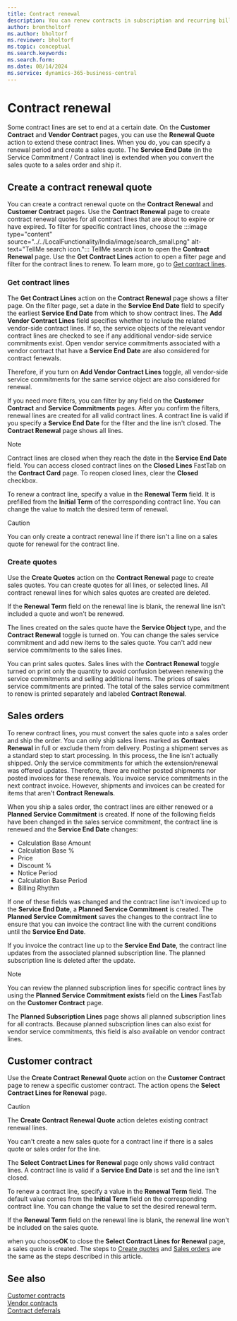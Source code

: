 ```yaml
---
title: Contract renewal
description: You can renew contracts in subscription and recurring billing.
author: brentholtorf
ms.author: bholtorf
ms.reviewer: bholtorf
ms.topic: conceptual
ms.search.keywords: 
ms.search.form: 
ms.date: 08/14/2024
ms.service: dynamics-365-business-central
---
```


# Contract renewal

Some contract lines are set to end at a certain date. On the **Customer Contract** and **Vendor Contract** pages, you can use the **Renewal Quote** action to extend these contract lines. When you do, you can specify a renewal period and create a sales quote. The **Service End Date** (in the Service Commitment / Contract line) is extended when you convert the sales quote to a sales order and ship it.

## Create a contract renewal quote

You can create a contract renewal quote on the **Contract Renewal** and **Customer Contract** pages. Use the **Contract Renewal** page to create contract renewal quotes for all contract lines that are about to expire or have expired. To filter for specific contract lines, choose the :::image type="content" source="../../LocalFunctionality/India/image/search_small.png" alt-text="TellMe search icon."::: TellMe search icon to open the **Contract Renewal** page. Use the **Get Contract Lines** action to open a filter page and filter for the contract lines to renew. To learn more, go to [Get contract lines](#get-contract-lines).

### Get contract lines

The **Get Contract Lines** action on the **Contract Renewal** page shows a filter page. On the filter page, set a date in the **Service End Date** field to specify the earliest **Service End Date** from which to show contract lines. The **Add Vendor Contract Lines** field specifies whether to include the related vendor-side contract lines. If so, the service objects of the relevant vendor contract lines are checked to see if any additional vendor-side service commitments exist. Open vendor service commitments associated with a vendor contract that have a **Service End Date** are also considered for contract fenewals.

Therefore, if you turn on **Add Vendor Contract Lines** toggle, all vendor-side service commitments for the same service object are also considered for renewal.

If you need more filters, you can filter by any field on the **Customer Contract** and **Service Commitments** pages. After you confirm the filters, renewal lines are created for all valid contract lines. A contract line is valid if you specify a **Service End Date** for the filter and the line isn't closed. The **Contract Renewal** page shows all lines.

> [!NOTE]
> Contract lines are closed when they reach the date in the **Service End Date** field. You can access closed contract lines on the **Closed Lines** FastTab on the **Contract Card** page. To reopen closed lines, clear the **Closed** checkbox.

To renew a contract line, specify a value in the **Renewal Term** field. It is prefilled from the **Initial Term** of the corresponding contract line. You can change the value to match the desired term of renewal.

> [!CAUTION]
> You can only create a contract renewal line if there isn't a line on a sales quote for renewal for the contract line.

### Create quotes

Use the **Create Quotes** action on the **Contract Renewal** page to create sales quotes. You can create quotes for all lines, or selected lines. All contract renewal lines for which sales quotes are created are deleted.

If the **Renewal Term** field on the renewal line is blank, the renewal line isn't included a quote and won't be renewed.

The lines created on the sales quote have the **Service Object** type, and the **Contract Renewal** toggle is turned on. You can change the sales service commitment and add new items to the sales quote. You can't add new service commitments to the sales lines.

You can print sales quotes. Sales lines with the **Contract Renewal** toggle turned on print only the quantity to avoid confusion between renewing the service commitments and selling additional items. The prices of sales service commitments are printed. The total of the sales service commitment to renew is printed separately and labeled **Contract Renewal**.

## Sales orders

To renew contract lines, you must convert the sales quote into a sales order and ship the order. You can only ship sales lines marked as **Contract Renewal** in full or exclude them from delivery. Posting a shipment serves as a standard step to start processing. In this process, the line isn't actually shipped. Only the service commitments for which the extension/renewal was offered updates. Therefore, there are neither posted shipments nor posted invoices for these renewals. You invoice service commitments in the next contract invoice. However, shipments and invoices can be created for items that aren't **Contract Renewals**.

When you ship a sales order, the contract lines are either renewed or a **Planned Service Commitment** is created. If none of the following fields have been changed in the sales service commitment, the contract line is renewed and the **Service End Date** changes:

* Calculation Base Amount
* Calculation Base %
* Price
* Discount %
* Notice Period
* Calculation Base Period
* Billing Rhythm

If one of these fields was changed and the contract line isn't invoiced up to the **Service End Date**, a **Planned Service Commitment** is created. The **Planned Service Commitment** saves the changes to the contract line to ensure that you can invoice the contract line with the current conditions until the **Service End Date**.

If you invoice the contract line up to the **Service End Date**, the contract line updates from the associated planned subscription line. The planned subscription line is deleted after the update.

> [!NOTE]
> You can review the planned subscription lines for specific contract lines by using the **Planned Service Commitment exists** field on the **Lines** FastTab on the **Customer Contract** page.

The **Planned Subscription Lines** page shows all planned subscription lines for all contracts. Because planned subscription lines can also exist for vendor service commitments, this field is also available on vendor contract lines.

## Customer contract

Use the **Create Contract Renewal Quote** action on the **Customer Contract** page to renew a specific customer contract. The action opens the **Select Contract Lines for Renewal** page.

> [!CAUTION]
> The **Create Contract Renewal Quote** action deletes existing contract renewal lines. 
>
> You can't create a new sales quote for a contract line if there is a sales quote or sales order for the line.

The **Select Contract Lines for Renewal** page only shows valid contract lines. A contract line is valid if a **Service End Date** is set and the line isn't closed.

To renew a contract line, specify a value in the **Renewal Term** field. The default value comes from the **Initial Term** field on the corresponding contract line. You can change the value to set the desired renewal term.

If the **Renewal Term** field on the renewal line is blank, the renewal line won't be included on the sales quote.

when you choose**OK** to close the **Select Contract Lines for Renewal** page, a sales quote is created. The steps to [Create quotes](#create-quotes) and [Sales orders](#sales-orders) are the same as the steps described in this article.

## See also

[Customer contracts](customer-contracts.md)  
[Vendor contracts](vendor-contracts.md)  
[Contract deferrals](contract-deferrals.md)  